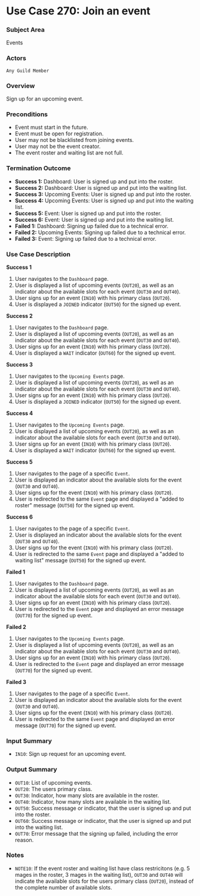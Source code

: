 # Use Case 270: Join an event

### Subject Area
Events

### Actors
`Any Guild Member`

### Overview
Sign up for an upcoming event.

### Preconditions
- Event must start in the future.
- Event must be open for registration.
- User may not be blacklisted from joining events.
- User may not be the event creator.
- The event roster and waiting list are not full.

### Termination Outcome
- **Success 1:** Dashboard: User is signed up and put into the roster.
- **Success 2:** Dashboard: User is signed up and put into the waiting list.
- **Success 3:** Upcoming Events: User is signed up and put into the roster.
- **Success 4:** Upcoming Events: User is signed up and put into the waiting list.
- **Success 5:** Event: User is signed up and put into the roster.
- **Success 6:** Event: User is signed up and put into the waiting list.
- **Failed 1:** Dashboard: Signing up failed due to a technical error.
- **Failed 2:** Upcoming Events: Signing up failed due to a technical error.
- **Failed 3:** Event: Signing up failed due to a technical error.

### Use Case Description
**Success 1**
1. User navigates to the `Dashboard` page.
2. User is displayed a list of upcoming events (`OUT20`), as well as an indicator about the available slots for each event (`OUT30` and `OUT40`).
3. User signs up for an event (`IN10`) with his primary class (`OUT20`).
4. User is displayed a `JOINED` indicator (`OUT50`) for the signed up event.

**Success 2**
1. User navigates to the `Dashboard` page.
2. User is displayed a list of upcoming events (`OUT20`), as well as an indicator about the available slots for each event (`OUT30` and `OUT40`).
3. User signs up for an event (`IN10`) with his primary class (`OUT20`).
4. User is displayed a `WAIT` indicator (`OUT60`) for the signed up event.

**Success 3**
1. User navigates to the `Upcoming Events` page.
2. User is displayed a list of upcoming events (`OUT20`), as well as an indicator about the available slots for each event (`OUT30` and `OUT40`).
3. User signs up for an event (`IN10`) with his primary class (`OUT20`).
4. User is displayed a `JOINED` indicator (`OUT50`) for the signed up event.

**Success 4**
1. User navigates to the `Upcoming Events` page.
2. User is displayed a list of upcoming events (`OUT20`), as well as an indicator about the available slots for each event (`OUT30` and `OUT40`).
3. User signs up for an event (`IN10`) with his primary class (`OUT20`).
4. User is displayed a `WAIT` indicator (`OUT60`) for the signed up event.

**Success 5**
1. User navigates to the page of a specific `Event`.
2. User is displayed an indicator about the available slots for the event (`OUT30` and `OUT40`).
3. User signs up for the event (`IN10`) with his primary class (`OUT20`).
4. User is redirected to the same `Event` page and displayed a "added to roster" message (`OUT50`) for the signed up event.

**Success 6**
1. User navigates to the page of a specific `Event`.
2. User is displayed an indicator about the available slots for the event (`OUT30` and `OUT40`).
3. User signs up for the event (`IN10`) with his primary class (`OUT20`).
4. User is redirected to the same `Event` page and displayed a "added to waiting list" message (`OUT50`) for the signed up event.

**Failed 1**
1. User navigates to the `Dashboard` page.
2. User is displayed a list of upcoming events (`OUT20`), as well as an indicator about the available slots for each event (`OUT30` and `OUT40`).
3. User signs up for an event (`IN10`) with his primary class (`OUT20`).
4. User is redirected to the `Event` page and displayed an error message (`OUT70`) for the signed up event.

**Failed 2**
1. User navigates to the `Upcoming Events` page.
2. User is displayed a list of upcoming events (`OUT20`), as well as an indicator about the available slots for each event (`OUT30` and `OUT40`).
3. User signs up for an event (`IN10`) with his primary class (`OUT20`).
4. User is redirected to the `Event` page and displayed an error message (`OUT70`) for the signed up event.

**Failed 3**
1. User navigates to the page of a specific `Event`.
2. User is displayed an indicator about the available slots for the event (`OUT30` and `OUT40`).
3. User signs up for the event (`IN10`) with his primary class (`OUT20`).
4. User is redirected to the same `Event` page and displayed an error message (`OUT70`) for the signed up event.

### Input Summary
- `IN10`: Sign up request for an upcoming event.

### Output Summary
- `OUT10`: List of upcoming events.
- `OUT20`: The users primary class.
- `OUT30`: Indicator, how many slots are available in the roster.
- `OUT40`: Indicator, how many slots are available in the waiting list.
- `OUT50`: Success message or indicator, that the user is signed up and put into the roster.
- `OUT60`: Success message or indicator, that the user is signed up and put into the waiting list.
- `OUT70`: Error message that the signing up failed, including the error reason.

### Notes
- `NOTE10`: If the event roster and waiting list have class restricitons (e.g. 5 mages in the roster, 3 mages in the waiting list), `OUT30` and `OUT40` will indicate the available slots for the users primary class (`OUT20`), instead of the complete number of available slots.